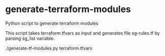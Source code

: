 # generate-terraform-modules
Python script to generate terraform modules


This script takes terraform.tfvars as input and generates file sg-rules.tf by parsing sg_list variable.

./generate-tf-modules.py terraform.tfvars 


